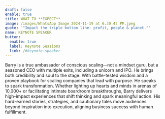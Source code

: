 ```yaml
---
draft: false
enable: true
title: WHAT TO **EXPECT**
image: /images/WhatsApp Image 2024-11-19 at 6.30.42 PM.jpeg
quote: '"Impact the triple bottom line: profit, people & planet."'
name: KEYNOTE SPEAKER
button:
  enable: true
  label: Keynote Sessions
  link: /#keynote-speaker
---
```


Barry is a true ambassador of conscious scaling—not a mindset guru, but a seasoned CEO with multiple exits, including a unicorn and IPO. He brings both credibility and soul to the stage. With battle-tested wisdom and a proven playbook for scaling companies that lead with purpose. He speaks to spark transformation. Whether lighting up hearts and minds in arenas of 10,000+ or facilitating intimate boardroom breakthroughs, Barry delivers high-impact experiences that shift thinking and spark meaningful action. His hard-earned stories, strategies, and cautionary tales move audiences beyond inspiration into execution, aligning business success with human fulfillment.
